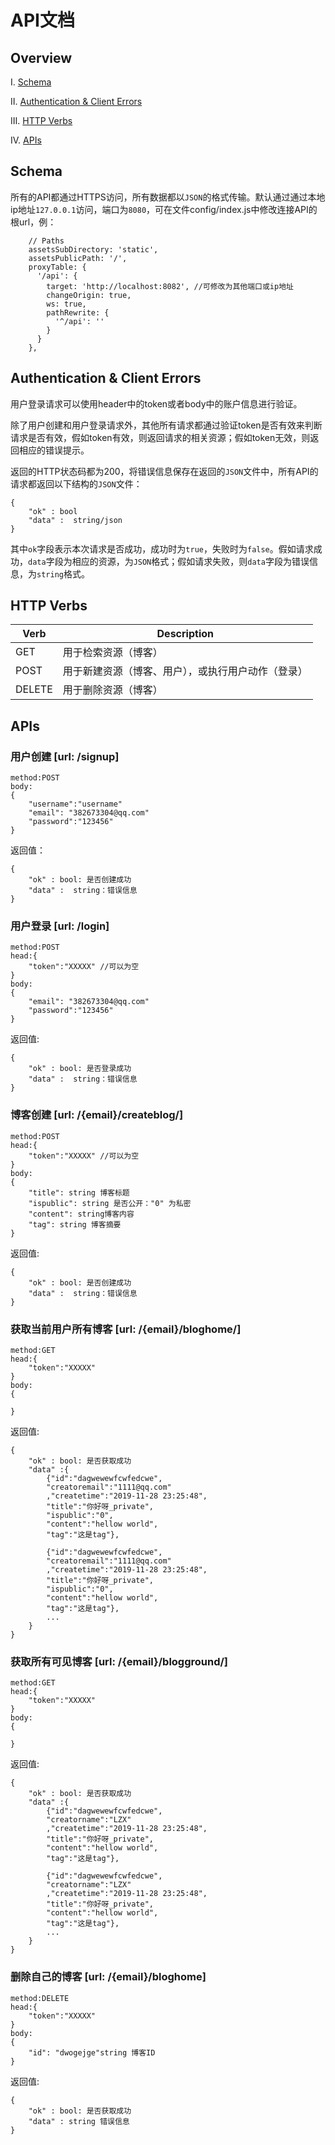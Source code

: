 # API文档

## Overview

Ⅰ. [Schema](#jump)

Ⅱ. [Authentication & Client Errors](##authentication-&-client-Errors)

Ⅲ. [HTTP Verbs](##http-verbs)

Ⅳ. [APIs](##apis)



## <span id="jump">Schema</span>

所有的API都通过HTTPS访问，所有数据都以`JSON`的格式传输。默认通过通过本地ip地址`127.0.0.1`访问，端口为`8080`，可在文件config/index.js中修改连接API的根url，例：

```
    // Paths
    assetsSubDirectory: 'static',
    assetsPublicPath: '/',
    proxyTable: {
      '/api': {
        target: 'http://localhost:8082', //可修改为其他端口或ip地址
        changeOrigin: true,
        ws: true,
        pathRewrite: {
          '^/api': ''
        }
      }
    },
```



## Authentication & Client Errors

用户登录请求可以使用header中的token或者body中的账户信息进行验证。

除了用户创建和用户登录请求外，其他所有请求都通过验证token是否有效来判断请求是否有效，假如token有效，则返回请求的相关资源；假如token无效，则返回相应的错误提示。

返回的HTTP状态码都为200，将错误信息保存在返回的`JSON`文件中，所有API的请求都返回以下结构的`JSON`文件：

```
{
	"ok" : bool
	"data" :  string/json
}
```

其中`ok`字段表示本次请求是否成功，成功时为`true`，失败时为`false`。假如请求成功，`data`字段为相应的资源，为`JSON`格式；假如请求失败，则`data`字段为错误信息，为`string`格式。



## HTTP Verbs

| Verb   | Description                                        |
| ------ | -------------------------------------------------- |
| GET    | 用于检索资源（博客）                               |
| POST   | 用于新建资源（博客、用户），或执行用户动作（登录） |
| DELETE | 用于删除资源（博客）                               |



## APIs

### 用户创建 [url: /signup]

```
method:POST
body:
{
	"username":"username"
	"email": "382673304@qq.com"
	"password":"123456"
}
```
返回值：
```
{
	"ok" : bool: 是否创建成功
	"data" :  string：错误信息
}
```

### 用户登录 [url: /login]
```
method:POST
head:{
	"token":"XXXXX" //可以为空
}
body:
{
	"email": "382673304@qq.com"
	"password":"123456"
}
```
返回值:
```
{
	"ok" : bool: 是否登录成功
	"data" :  string：错误信息
}
```

### 博客创建 [url: /{email}/createblog/]
```
method:POST
head:{
	"token":"XXXXX" //可以为空
}
body:
{
	"title": string 博客标题
	"ispublic": string 是否公开："0" 为私密
	"content": string博客内容
	"tag": string 博客摘要
}
```
返回值:
```
{
	"ok" : bool: 是否创建成功
	"data" :  string：错误信息
}
```

### 获取当前用户所有博客 [url: /{email}/bloghome/]
```
method:GET
head:{
	"token":"XXXXX" 
}
body:
{
	
}
```
返回值:
```
{
	"ok" : bool: 是否获取成功
	"data" :{
		{"id":"dagwewewfcwfedcwe",
		"creatoremail":"1111@qq.com"
		,"createtime":"2019-11-28 23:25:48",
		"title":"你好呀_private",
		"ispublic":"0",
		"content":"hellow world",
		"tag":"这是tag"},
		
		{"id":"dagwewewfcwfedcwe",
		"creatoremail":"1111@qq.com"
		,"createtime":"2019-11-28 23:25:48",
		"title":"你好呀_private",
		"ispublic":"0",
		"content":"hellow world",
		"tag":"这是tag"},
		...
	}
}
```

### 获取所有可见博客 [url: /{email}/blogground/]
```
method:GET
head:{
	"token":"XXXXX" 
}
body:
{
	
}
```
返回值:
```
{
	"ok" : bool: 是否获取成功
	"data" :{
		{"id":"dagwewewfcwfedcwe",
		"creatorname":"LZX"
		,"createtime":"2019-11-28 23:25:48",
		"title":"你好呀_private",
		"content":"hellow world",
		"tag":"这是tag"},
		
		{"id":"dagwewewfcwfedcwe",
		"creatorname":"LZX"
		,"createtime":"2019-11-28 23:25:48",
		"title":"你好呀_private",
		"content":"hellow world",
		"tag":"这是tag"},
		...
	}
}
```

### 删除自己的博客 [url: /{email}/bloghome]
```
method:DELETE
head:{
	"token":"XXXXX" 
}
body:
{
	"id": "dwogejge"string 博客ID
}
```
返回值:
```
{
	"ok" : bool: 是否获取成功
	"data" : string 错误信息
}
```
